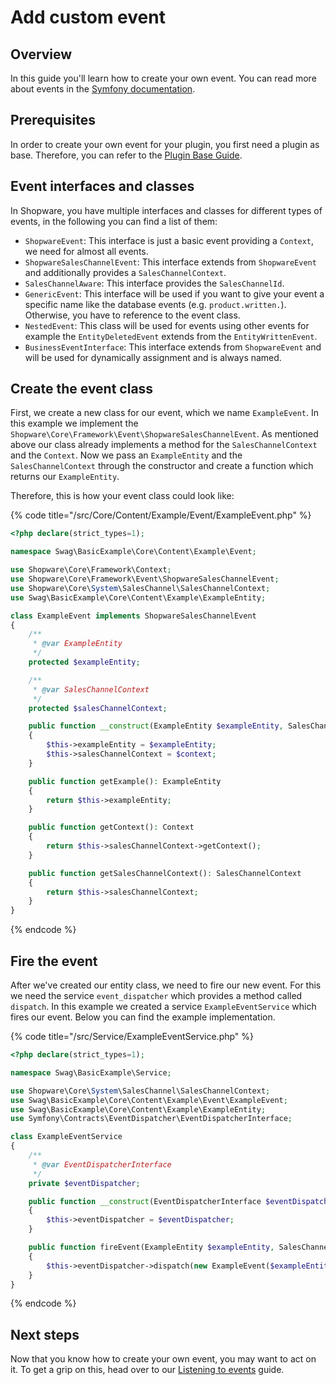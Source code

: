 # Add custom event

## Overview

In this guide you'll learn how to create your own event. You can read more about events in the [Symfony documentation](https://symfony.com/doc/current/event_dispatcher.html). 

## Prerequisites

In order to create your own event for your plugin, you first need a plugin as base. 
Therefore, you can refer to the [Plugin Base Guide](../../plugin-base-guide.md).

## Event interfaces and classes

In Shopware, you have multiple interfaces and classes for different types of events, in the following you can find a list of them:

- `ShopwareEvent`: This interface is just a basic event providing a `Context`, we need for almost all events.
- `ShopwareSalesChannelEvent`: This interface extends from `ShopwareEvent` and additionally provides a `SalesChannelContext`.
- `SalesChannelAware`: This interface provides the `SalesChannelId`.
- `GenericEvent`: This interface will be used if you want to give your event a specific name like the database events (e.g. `product.written.`). Otherwise, you have to reference to the event class.
- `NestedEvent`: This class will be used for events using other events for example the `EntityDeletedEvent` extends from the `EntityWrittenEvent`.
- `BusinessEventInterface`: This interface extends from `ShopwareEvent` and will be used for dynamically assignment and is always named.

## Create the event class

First, we create a new class for our event, which we name `ExampleEvent`. In this example we implement the `Shopware\Core\Framework\Event\ShopwareSalesChannelEvent`.
As mentioned above our class already implements a method for the `SalesChannelContext` and the `Context`. 
Now we pass an `ExampleEntity` and the `SalesChannelContext` through the constructor and create a function which returns our `ExampleEntity`.

Therefore, this is how your event class could look like:

{% code title="<plugin root>/src/Core/Content/Example/Event/ExampleEvent.php" %}
```php
<?php declare(strict_types=1);

namespace Swag\BasicExample\Core\Content\Example\Event;

use Shopware\Core\Framework\Context;
use Shopware\Core\Framework\Event\ShopwareSalesChannelEvent;
use Shopware\Core\System\SalesChannel\SalesChannelContext;
use Swag\BasicExample\Core\Content\Example\ExampleEntity;

class ExampleEvent implements ShopwareSalesChannelEvent
{
    /**
     * @var ExampleEntity
     */
    protected $exampleEntity;

    /**
     * @var SalesChannelContext
     */
    protected $salesChannelContext;

    public function __construct(ExampleEntity $exampleEntity, SalesChannelContext $context)
    {
        $this->exampleEntity = $exampleEntity;
        $this->salesChannelContext = $context;
    }

    public function getExample(): ExampleEntity
    {
        return $this->exampleEntity;
    }

    public function getContext(): Context
    { 
        return $this->salesChannelContext->getContext();
    }

    public function getSalesChannelContext(): SalesChannelContext
    {
        return $this->salesChannelContext;
    }
}
```
{% endcode %}

## Fire the event

After we've created our entity class, we need to fire our new event. For this we need the service `event_dispatcher` which provides a method called `dispatch`.
In this example we created a service `ExampleEventService` which fires our event. Below you can find the example implementation.

{% code title="<plugin root>/src/Service/ExampleEventService.php" %}
```php
<?php declare(strict_types=1);

namespace Swag\BasicExample\Service;

use Shopware\Core\System\SalesChannel\SalesChannelContext;
use Swag\BasicExample\Core\Content\Example\Event\ExampleEvent;
use Swag\BasicExample\Core\Content\Example\ExampleEntity;
use Symfony\Contracts\EventDispatcher\EventDispatcherInterface;

class ExampleEventService
{
    /**
     * @var EventDispatcherInterface
     */
    private $eventDispatcher;

    public function __construct(EventDispatcherInterface $eventDispatcher)
    {
        $this->eventDispatcher = $eventDispatcher;
    }

    public function fireEvent(ExampleEntity $exampleEntity, SalesChannelContext $context)
    {
        $this->eventDispatcher->dispatch(new ExampleEvent($exampleEntity, $context));
    }
}
```
{% endcode %}

## Next steps

Now that you know how to create your own event, you may want to act on it.
To get a grip on this, head over to our [Listening to events](../../plugin-fundamentals/listening-to-events.md) guide.